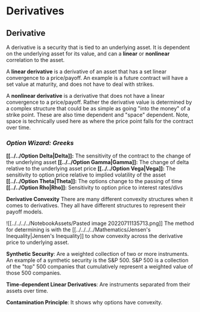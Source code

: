# Derivatives
## Derivative
A derivative is a security that is tied to an underlying asset. It is dependent on the underlying asset for its value, and can a **linear** or **nonlinear** correlation to the asset. 

A **linear derivative** is a derivative of an asset that has a set linear convergence to a price/payoff. An example is a future contract will have a set value at maturity, and does not have to deal with strikes.

A **nonlinear derivative** is a derivative that does not have a linear convergence to a price/payoff. Rather the derivative value is determined by a complex structure that could be as simple as going "into the money" of a strike point. These are also time dependent and "space" dependent. Note, space is technically used here as where the price point falls  for the contract over time.

### _Option Wizard: Greeks_
**[[../../Option Delta|Delta]]:** The sensitivity of the contract to the change of the underlying asset
**[[../../Option Gamma|Gamma]]:** The change of delta relative to the underlying asset price
**[[../../Option Vega|Vega]]:** The sensitivity to option price relative to implied volatility of the asset
**[[../../Option Theta|Theta]]:** The options change to the passing of time
**[[../../Option Rho|Rho]]:** Sensitivity to option price to interest rates/divs

**Derivative Convexity**
There are many different convexity structures when it comes to derivatives. They all have different structures to represent their payoff models.

![[../../../../NotebookAssets/Pasted image 20220711135713.png]]
The method for determining is with the [[../../../../Mathematics/Jensen's Inequality|Jensen's Inequality]] to show convexity across the derivative price to underlying asset. 

**Synthetic Security**: Are a weighted collection of two or more instruments. An example of a synthetic security is the S&P 500. S&P 500 is a collection of the "top" 500 companies that cumulatively represent a weighted value of those 500 companies.

**Time-dependent Linear Derivatives**: Are instruments separated from their assets over time. 

**Contamination Principle**: It shows why options have convexity. 


